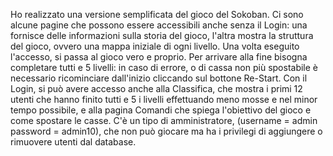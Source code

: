 Ho realizzato una versione semplificata del gioco del Sokoban.
Ci sono alcune pagine che possono essere accessibili anche senza il Login: una fornisce delle informazioni sulla storia del gioco,
l'altra mostra la struttura del gioco, ovvero una mappa iniziale di ogni livello.
Una volta eseguito l'accesso, si passa al gioco vero e proprio. Per arrivare alla fine bisogna completare tutti e 5 livelli: in caso di errore,
o di cassa non più spostabile è necessario ricominciare dall'inizio cliccando sul bottone Re-Start.
Con il Login, si può avere accesso anche alla Classifica, che mostra i primi 12 utenti che hanno finito tutti e 5 i livelli effettuando
meno mosse e nel minor tempo possibile, e alla pagina Comandi che spiega l'obiettivo del gioco e come spostare le casse.
C'è un tipo di amministratore, (username = admin password = admin10), che non può giocare ma ha i privilegi di aggiungere
o rimuovere utenti dal database.
